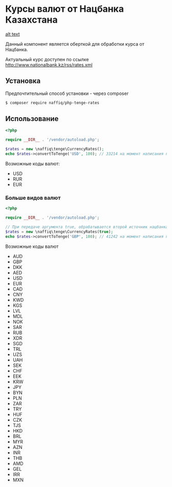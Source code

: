 # Курсы валют от Нацбанка Казахстана
[alt text](https://api.travis-ci.org/naffiq/php-tenge-rates.svg?branch=master "Travis CI build")


Данный компонент является оберткой для обработки курса от Нацбанка.

Актуальный курс доступен по ссылке http://www.nationalbank.kz/rss/rates.xml

## Установка

Предпочтительный способ установки - через composer

```bash
$ composer require naffiq/php-tenge-rates
```

## Использование

```php
<?php

require __DIR__ . '/vendor/autoload.php';

$rates = new \naffiq\tenge\CurrencyRates();
echo $rates->convertToTenge('USD', 100); // 33214 на момент написания примера
```

Возможные коды валют:
* USD
* RUR
* EUR

### Больше видов валют

```php
<?php

require __DIR__ . '/vendor/autoload.php';

// При передаче аргумента true, обрабатывается второй источник нацбанка
$rates = new \naffiq\tenge\CurrencyRates(true);
echo $rates->convertToTenge('GBP', 100); // 41242 на момент написания примера
```

Возможные коды валют
* AUD
* GBP
* DKK
* AED
* USD
* EUR
* CAD
* CNY
* KWD
* KGS
* LVL
* MDL
* NOK
* SAR
* RUB
* XDR
* SGD
* TRL
* UZS
* UAH
* SEK
* CHF
* EEK
* KRW
* JPY
* BYN
* PLN
* ZAR
* TRY
* HUF
* CZK
* TJS
* HKD
* BRL
* MYR
* AZN
* INR
* THB
* AMD
* GEL
* IRR
* MXN
